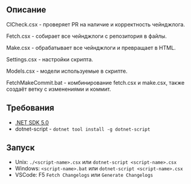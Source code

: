 ## Описание
ClCheck.csx - проверяет PR на наличие и корректность чейнджлога.

Fetch.csx - собирает все чейнджлоги с репозитория в файлы.

Make.csx - обрабатывает все чейнджлоги и превращает в HTML.

Settings.csx - настройки скрипта.

Models.csx - модели используемые в скрипте.

FetchMakeCommit.bat - комбинирование fetch.csx и make.csx, также создаёт ветку с изменениями и коммит.

## Требования
- [.NET SDK 5.0](https://dotnet.microsoft.com/download)
- dotnet-script - `dotnet tool install -g dotnet-script`

## Запуск
- Unix: `./<script-name>.csx` или `dotnet-script <script-name>.csx`
- Windows: `<script-name>.bat` или `dotnet-script <script-name>.csx`
- VSCode: F5 `Fetch Changelogs` или `Generate Changelogs`
